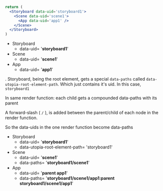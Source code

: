 ```jsx
return (
  <Storyboard data-uid='storyboard1'>
    <Scene data-uid='scene1'>
      <App data-uid='app1' />
    </Scene>
  </Storyboard>
)
```

- Storyboard
  - data-uid= '**storyboard1**'
- Scene
  - data-uid= '**scene1**'
- App
  - data-uid= '**app1**'

.
Storyboard, being the root element, gets a special `data-paths` called `data-utopia-root-element-path`. Which just contains it's uid. In this case, `storyboard1`

In same render function: each child gets a compounded data-paths with its parent

A forward-slash ( `/` ), is added between the parent/child of each node in the render function.

So the data-uids in the one render function become data-paths

- Storyboard
  - data-uid= '**storyboard1**'
  - data-utopia-root-element-path= 'storyboard1'
- Scene
  - data-uid= '**scene1**'
  - data-paths= '**storyboard1/scene1**'
- App
  - data-uid= '**parent app1**'
  - data-paths= '**storyboard1/scene1/app1:parent storyboard1/scene1/app1**'
